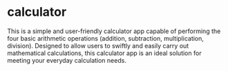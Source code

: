 # calculator
This is a simple and user-friendly calculator app capable of performing the four basic arithmetic operations (addition, subtraction, multiplication, division). Designed to allow users to swiftly and easily carry out mathematical calculations, this calculator app is an ideal solution for meeting your everyday calculation needs.
